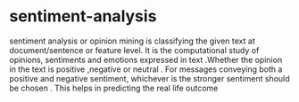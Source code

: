 # sentiment-analysis
 sentiment analysis or opinion mining is classifying the given text at document/sentence or feature level. It is the computational study of opinions, sentiments and emotions expressed in text  .Whether the opinion in the text is positive ,negative or neutral .  For messages conveying both a positive and negative sentiment, whichever is the stronger sentiment should be chosen . This helps in predicting the real life outcome
 
